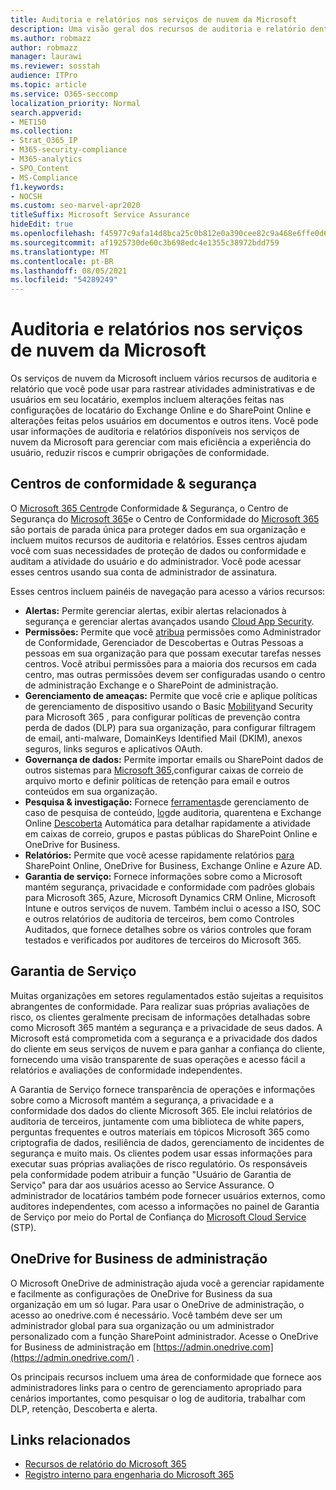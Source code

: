 ```yaml
---
title: Auditoria e relatórios nos serviços de nuvem da Microsoft
description: Uma visão geral dos recursos de auditoria e relatório dentro Office 365, Microsoft 365 e Garantia de Serviço.
ms.author: robmazz
author: robmazz
manager: laurawi
ms.reviewer: sosstah
audience: ITPro
ms.topic: article
ms.service: O365-seccomp
localization_priority: Normal
search.appverid:
- MET150
ms.collection:
- Strat_O365_IP
- M365-security-compliance
- M365-analytics
- SPO_Content
- MS-Compliance
f1.keywords:
- NOCSH
ms.custom: seo-marvel-apr2020
titleSuffix: Microsoft Service Assurance
hideEdit: true
ms.openlocfilehash: f45977c9afa14d8bca25c0b812e0a390cee82c9a468e6ffe0d601855ee64ed1f
ms.sourcegitcommit: af1925730de60c3b698edc4e1355c38972bdd759
ms.translationtype: MT
ms.contentlocale: pt-BR
ms.lasthandoff: 08/05/2021
ms.locfileid: "54289249"
---
```

# <a name="auditing-and-reporting-in-microsoft-cloud-services"></a>Auditoria e relatórios nos serviços de nuvem da Microsoft

Os serviços de nuvem da Microsoft incluem vários recursos de auditoria e relatório que você pode usar para rastrear atividades administrativas e de usuários em seu locatário, exemplos incluem alterações feitas nas configurações de locatário do Exchange Online e do SharePoint Online e alterações feitas pelos usuários em documentos e outros itens. Você pode usar informações de auditoria e relatórios disponíveis nos serviços de nuvem da Microsoft para gerenciar com mais eficiência a experiência do usuário, reduzir riscos e cumprir obrigações de conformidade.

## <a name="security--compliance-centers"></a>Centros de conformidade & segurança

O [Microsoft 365 Centro](https://protection.office.com)de Conformidade & Segurança, o Centro de Segurança do [Microsoft 365](https://security.microsoft.com)e o Centro de Conformidade do [Microsoft 365](https://compliance.microsoft.com) são portais de parada única para proteger dados em sua organização e incluem muitos recursos de auditoria e relatórios. Esses centros ajudam você com suas necessidades de proteção de dados ou conformidade e auditam a atividade do usuário e do administrador. Você pode acessar esses centros usando sua conta de administrador de assinatura.

Esses centros incluem painéis de navegação para acesso a vários recursos:

- **Alertas:** Permite gerenciar alertas, exibir alertas relacionados à segurança e gerenciar alertas avançados usando [Cloud App Security](/cloud-app-security/what-is-cloud-app-security).
- **Permissões:** Permite que você [atribua](/microsoft-365/security/office-365-security/grant-access-to-the-security-and-compliance-center) permissões como Administrador de Conformidade, Gerenciador de Descobertas e Outras Pessoas a pessoas em sua organização para que possam executar tarefas nesses centros. Você atribui permissões para a maioria dos recursos em cada centro, mas outras permissões devem ser configuradas usando o centro de administração Exchange e o SharePoint de administração.
- **Gerenciamento de ameaças:** Permite que você crie e aplique políticas de gerenciamento de dispositivo usando o Basic [Mobility](https://support.microsoft.com/office/overview-of-basic-mobility-and-security-for-microsoft-365-faa7d8e5-645d-4d59-839c-c8d4c1869e4a)and Security para Microsoft 365 , para configurar políticas de prevenção contra perda de dados [](/microsoft-365/compliance/data-loss-prevention-policies) (DLP) para sua organização, para configurar filtragem de email, anti-malware, DomainKeys Identified Mail (DKIM), anexos seguros, links seguros e aplicativos OAuth.
- **Governança de dados:** Permite importar emails ou SharePoint dados de outros sistemas para [Microsoft 365,](https://support.office.com/article/Import-PST-files-or-SharePoint-data-to-Office-365-ba688e0a-0fcb-4bd7-8e57-2b669564ea84)configurar caixas de [](/microsoft-365/compliance/retention-policies) correio de arquivo morto e definir políticas de retenção para email e outros conteúdos em sua organização. [](https://support.office.com/article/Enable-archive-mailboxes-in-the-Office-365-Security-Compliance-Center-268a109e-7843-405b-bb3d-b9393b2342ce)
- **Pesquisa & investigação:** Fornece [ferramentas](https://support.office.com/article/Run-a-Content-Search-in-the-Office-365-Security-Compliance-Center-61852fd9-fe8a-4880-a339-cb19ed3bff4a)de gerenciamento de caso de pesquisa de conteúdo, [log](https://support.office.com/article/Search-the-audit-log-in-the-Office-365-Security-Compliance-Center-0d4d0f35-390b-4518-800e-0c7ec95e946c)de auditoria, quarentena e Exchange Online [Descoberta](https://support.office.com/article/Manage-eDiscovery-cases-in-the-Office-365-Security-Compliance-Center-edea80d6-20a7-40fb-b8c4-5e8c8395f6da) Automática para detalhar rapidamente a atividade em caixas de correio, grupos e pastas públicas do SharePoint Online e OneDrive for Business.
- **Relatórios:** Permite que você acesse rapidamente relatórios [para](https://support.office.com/article/Reports-in-the-Office-365-Security-Compliance-Center-7acd33ce-1ec8-49fb-b625-43bac7b58c5a) SharePoint Online, OneDrive for Business, Exchange Online e Azure AD.
- **Garantia de serviço:** Fornece informações sobre como a Microsoft mantém segurança, privacidade e conformidade com padrões globais para Microsoft 365, Azure, Microsoft Dynamics CRM Online, Microsoft Intune e outros serviços de nuvem. Também inclui o acesso a ISO, SOC e outros relatórios de auditoria de terceiros, bem como Controles Auditados, que fornece detalhes sobre os vários controles que foram testados e verificados por auditores de terceiros do Microsoft 365.

## <a name="service-assurance"></a>Garantia de Serviço

Muitas organizações em setores regulamentados estão sujeitas a requisitos abrangentes de conformidade. Para realizar suas próprias avaliações de risco, os clientes geralmente precisam de informações detalhadas sobre como Microsoft 365 mantém a segurança e a privacidade de seus dados. A Microsoft está comprometida com a segurança e a privacidade dos dados do cliente em seus serviços de nuvem e para ganhar a confiança do cliente, fornecendo uma visão transparente de suas operações e acesso fácil a relatórios e avaliações de conformidade independentes.

A Garantia de Serviço fornece transparência de operações e informações sobre como a Microsoft mantém a segurança, a privacidade e a conformidade dos dados do cliente Microsoft 365. Ele inclui relatórios de auditoria de terceiros, juntamente com uma biblioteca de white papers, perguntas frequentes e outros materiais em tópicos Microsoft 365 como criptografia de dados, resiliência de dados, gerenciamento de incidentes de segurança e muito mais. Os clientes podem usar essas informações para executar suas próprias avaliações de risco regulatório. Os responsáveis pela conformidade podem atribuir a função "Usuário de Garantia de Serviço" para dar aos usuários acesso ao Service Assurance. O administrador de locatários também pode fornecer usuários externos, como auditores independentes, com acesso a informações no painel de Garantia de Serviço por meio do Portal de Confiança do [Microsoft Cloud Service](https://aka.ms/STP) (STP).

## <a name="onedrive-for-business-admin-center"></a>OneDrive for Business de administração

O Microsoft OneDrive de administração ajuda você a gerenciar rapidamente e facilmente as configurações de OneDrive for Business da sua organização em um só lugar. Para usar o OneDrive de administração, o acesso ao onedrive.com é necessário. Você também deve ser um administrador global para sua organização ou um administrador personalizado com a função SharePoint administrador. Acesse o OneDrive for Business de administração em [https://admin.onedrive.com](https://admin.onedrive.com/) .

Os principais recursos incluem uma área de conformidade que fornece aos administradores links para o centro de gerenciamento apropriado para cenários importantes, como pesquisar o log de auditoria, trabalhar com DLP, retenção, Descoberta e alerta.

## <a name="related-links"></a>Links relacionados

- [Recursos de relatório do Microsoft 365](assurance-reporting-features.md)
- [ Registro interno para engenharia do Microsoft 365 ](assurance-internal-logging.md)

